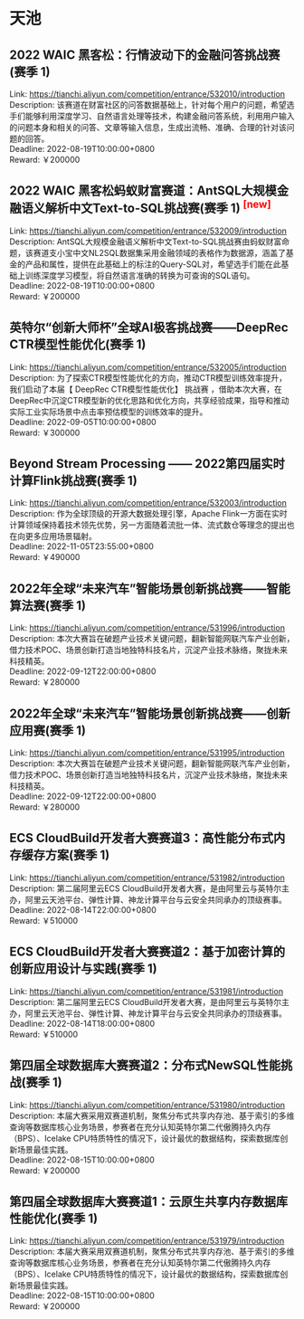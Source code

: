 # 天池



## 2022 WAIC 黑客松：行情波动下的金融问答挑战赛(赛季 1)

Link: https://tianchi.aliyun.com/competition/entrance/532010/introduction  
Description: 该赛道在财富社区的问答数据基础上，针对每个用户的问题，希望选手们能够利用深度学习、自然语言处理等技术，构建金融问答系统，利用用户输入的问题本身和相关的问答、文章等输入信息，生成出流畅、准确、合理的针对该问题的回答。  
Deadline: 2022-08-19T10:00:00+0800  
Reward: ￥200000  


## 2022 WAIC 黑客松蚂蚁财富赛道：AntSQL大规模金融语义解析中文Text-to-SQL挑战赛(赛季 1) <sup style="color:red">[new]<sup>  

Link: https://tianchi.aliyun.com/competition/entrance/532009/introduction  
Description: AntSQL大规模金融语义解析中文Text-to-SQL挑战赛由蚂蚁财富命题，该赛道支小宝中文NL2SQL数据集采用金融领域的表格作为数据源，涵盖了基金的产品和属性，提供在此基础上的标注的Query-SQL对，希望选手们能在此基础上训练深度学习模型，将自然语言准确的转换为可查询的SQL语句。  
Deadline: 2022-08-19T10:00:00+0800  
Reward: ￥200000  


## 英特尔“创新大师杯”全球AI极客挑战赛——DeepRec CTR模型性能优化(赛季 1)

Link: https://tianchi.aliyun.com/competition/entrance/532005/introduction  
Description: 为了探索CTR模型性能优化的方向，推动CTR模型训练效率提升，我们启动了本届【 DeepRec CTR模型性能优化】 挑战赛 ，借助本次大赛，在DeepRec中沉淀CTR模型新的优化思路和优化方向，共享经验成果，指导和推动实际工业实际场景中点击率预估模型的训练效率的提升。  
Deadline: 2022-09-05T10:00:00+0800  
Reward: ￥300000  


## Beyond Stream Processing —— 2022第四届实时计算Flink挑战赛(赛季 1)

Link: https://tianchi.aliyun.com/competition/entrance/532003/introduction  
Description: 作为全球顶级的开源大数据处理引擎，Apache Flink一方面在实时计算领域保持着技术领先优势，另一方面随着流批一体、流式数仓等理念的提出也在向更多应用场景辐射。  
Deadline: 2022-11-05T23:55:00+0800  
Reward: ￥490000  


## 2022年全球“未来汽车”智能场景创新挑战赛——智能算法赛(赛季 1)

Link: https://tianchi.aliyun.com/competition/entrance/531996/introduction  
Description: 本次大赛旨在破题产业技术关键问题，翻新智能网联汽车产业创新，借力技术POC、场景创新打造当地独特科技名片，沉淀产业技术脉络，聚拢未来科技精英。  
Deadline: 2022-09-12T22:00:00+0800  
Reward: ￥280000  


## 2022年全球“未来汽车”智能场景创新挑战赛——创新应用赛(赛季 1)

Link: https://tianchi.aliyun.com/competition/entrance/531995/introduction  
Description: 本次大赛旨在破题产业技术关键问题，翻新智能网联汽车产业创新，借力技术POC、场景创新打造当地独特科技名片，沉淀产业技术脉络，聚拢未来科技精英。  
Deadline: 2022-09-12T22:00:00+0800  
Reward: ￥280000  


## ECS CloudBuild开发者大赛赛道3：高性能分布式内存缓存方案(赛季 1)

Link: https://tianchi.aliyun.com/competition/entrance/531982/introduction  
Description: 第二届阿里云ECS CloudBuild开发者大赛，是由阿里云与英特尔主办，阿里云天池平台、弹性计算、神龙计算平台与云安全共同承办的顶级赛事。  
Deadline: 2022-08-14T22:00:00+0800  
Reward: ￥510000  


## ECS CloudBuild开发者大赛赛道2：基于加密计算的创新应用设计与实践(赛季 1)

Link: https://tianchi.aliyun.com/competition/entrance/531981/introduction  
Description: 第二届阿里云ECS CloudBuild开发者大赛，是由阿里云与英特尔主办，阿里云天池平台、弹性计算、神龙计算平台与云安全共同承办的顶级赛事。  
Deadline: 2022-08-14T18:00:00+0800  
Reward: ￥510000  


## 第四届全球数据库大赛赛道2：分布式NewSQL性能挑战(赛季 1)

Link: https://tianchi.aliyun.com/competition/entrance/531980/introduction  
Description: 本届大赛采用双赛道机制，聚焦分布式共享内存池、基于索引的多维查询等数据库核心业务场景，参赛者在充分认知英特尔第二代傲腾持久内存（BPS）、Icelake CPU特质特性的情况下，设计最优的数据结构，探索数据库创新场景最佳实践。  
Deadline: 2022-08-15T10:00:00+0800  
Reward: ￥200000  


## 第四届全球数据库大赛赛道1：云原生共享内存数据库性能优化(赛季 1)

Link: https://tianchi.aliyun.com/competition/entrance/531979/introduction  
Description: 本届大赛采用双赛道机制，聚焦分布式共享内存池、基于索引的多维查询等数据库核心业务场景，参赛者在充分认知英特尔第二代傲腾持久内存（BPS）、Icelake CPU特质特性的情况下，设计最优的数据结构，探索数据库创新场景最佳实践。  
Deadline: 2022-08-15T10:00:00+0800  
Reward: ￥200000  

